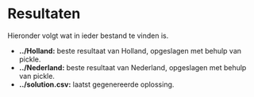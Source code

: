 # Resultaten

Hieronder volgt wat in ieder bestand te vinden is.

- **../Holland:** beste resultaat van Holland, opgeslagen met behulp van pickle.
- **../Nederland:** beste resultaat van Nederland, opgeslagen met behulp van pickle.
- **../solution.csv:** laatst gegenereerde oplossing.
